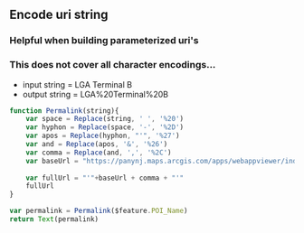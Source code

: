 ## Encode uri string
### Helpful when building parameterized uri's
### This does not cover all character encodings...

- input string = LGA Terminal B
- output string = LGA%20Terminal%20B

```javascript
function Permalink(string){
    var space = Replace(string, ' ', '%20')
    var hyphon = Replace(space, '-', '%2D')
    var apos = Replace(hyphon, "'", '%27')
    var and = Replace(apos, '&', '%26')
    var comma = Replace(and, ',', '%2C')
    var baseUrl = "https://panynj.maps.arcgis.com/apps/webappviewer/index.html?id=d5b75282cc4343399de25fcfd3468f48&query=OutdoorPOI_LGA_Public_View_2617%2CPOI_Name%2C"
    
    var fullUrl = "'"+baseUrl + comma + "'"
    fullUrl
}

var permalink = Permalink($feature.POI_Name)
return Text(permalink)
